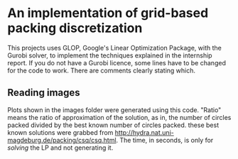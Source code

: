 # An implementation of grid-based packing discretization

This projects uses GLOP, Google's Linear Optimization Package, with the Gurobi solver, to implement the techniques explained in the internship report. 
If you do not have a Gurobi licence, some lines have to be changed for the code to work. There are comments clearly stating which.

## Reading images

Plots shown in the images folder were generated using this code.
"Ratio" means the ratio of approximation of the solution, as in, the number of circles packed divided by the best known number of circles packed. these best known solutions were grabbed from http://hydra.nat.uni-magdeburg.de/packing/csq/csq.html. The time, in seconds, is only for _solving_ the LP and not generating it.


